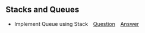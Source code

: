 ## Stacks and Queues

- Implement Queue using Stack&emsp;[Question](https://leetcode.com/problems/implement-queue-using-stacks/description/)&emsp;[Answer](../../dataStructures/QueueUsingStacks.java)